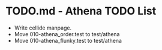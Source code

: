 # TODO.md - Athena TODO List

- Write cellide manpage.
- Move 010-athena_order.test to test/athena
- Move 010-athena_flunky.test to test/athena

